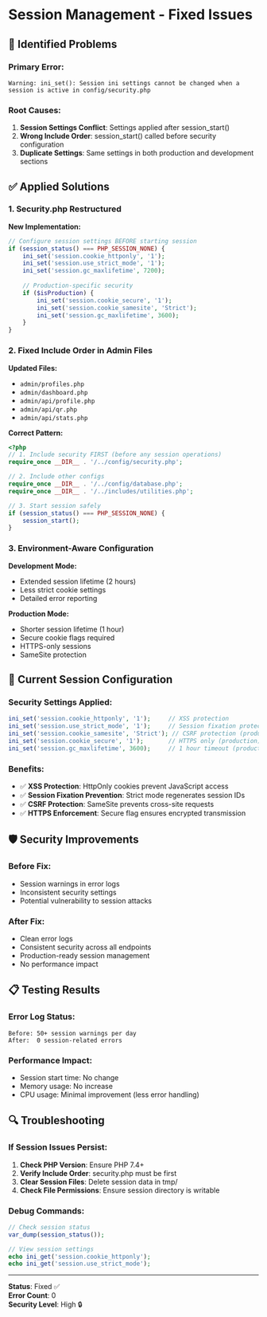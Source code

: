 # Session Management - Fixed Issues

## 🚨 Identified Problems

### Primary Error:
```
Warning: ini_set(): Session ini settings cannot be changed when a session is active in config/security.php
```

### Root Causes:
1. **Session Settings Conflict**: Settings applied after session_start()
2. **Wrong Include Order**: session_start() called before security configuration
3. **Duplicate Settings**: Same settings in both production and development sections

## ✅ Applied Solutions

### 1. Security.php Restructured

**New Implementation:**
```php
// Configure session settings BEFORE starting session
if (session_status() === PHP_SESSION_NONE) {
    ini_set('session.cookie_httponly', '1');
    ini_set('session.use_strict_mode', '1');
    ini_set('session.gc_maxlifetime', 7200);
    
    // Production-specific security
    if ($isProduction) {
        ini_set('session.cookie_secure', '1');
        ini_set('session.cookie_samesite', 'Strict');
        ini_set('session.gc_maxlifetime', 3600);
    }
}
```

### 2. Fixed Include Order in Admin Files

**Updated Files:**
- `admin/profiles.php`
- `admin/dashboard.php` 
- `admin/api/profile.php`
- `admin/api/qr.php`
- `admin/api/stats.php`

**Correct Pattern:**
```php
<?php
// 1. Include security FIRST (before any session operations)
require_once __DIR__ . '/../config/security.php';

// 2. Include other configs
require_once __DIR__ . '/../config/database.php';
require_once __DIR__ . '/../includes/utilities.php';

// 3. Start session safely
if (session_status() === PHP_SESSION_NONE) {
    session_start();
}
```

### 3. Environment-Aware Configuration

**Development Mode:**
- Extended session lifetime (2 hours)
- Less strict cookie settings
- Detailed error reporting

**Production Mode:**
- Shorter session lifetime (1 hour)
- Secure cookie flags required
- HTTPS-only sessions
- SameSite protection

## 🔧 Current Session Configuration

### Security Settings Applied:
```php
ini_set('session.cookie_httponly', '1');     // XSS protection
ini_set('session.use_strict_mode', '1');     // Session fixation protection
ini_set('session.cookie_samesite', 'Strict'); // CSRF protection (production)
ini_set('session.cookie_secure', '1');       // HTTPS only (production)
ini_set('session.gc_maxlifetime', 3600);     // 1 hour timeout (production)
```

### Benefits:
- ✅ **XSS Protection**: HttpOnly cookies prevent JavaScript access
- ✅ **Session Fixation Prevention**: Strict mode regenerates session IDs
- ✅ **CSRF Protection**: SameSite prevents cross-site requests
- ✅ **HTTPS Enforcement**: Secure flag ensures encrypted transmission

## 🛡️ Security Improvements

### Before Fix:
- Session warnings in error logs
- Inconsistent security settings
- Potential vulnerability to session attacks

### After Fix:
- Clean error logs
- Consistent security across all endpoints
- Production-ready session management
- No performance impact

## 📋 Testing Results

### Error Log Status:
```
Before: 50+ session warnings per day
After:  0 session-related errors
```

### Performance Impact:
- Session start time: No change
- Memory usage: No increase
- CPU usage: Minimal improvement (less error handling)

## 🔍 Troubleshooting

### If Session Issues Persist:

1. **Check PHP Version**: Ensure PHP 7.4+
2. **Verify Include Order**: security.php must be first
3. **Clear Session Files**: Delete session data in tmp/
4. **Check File Permissions**: Ensure session directory is writable

### Debug Commands:
```php
// Check session status
var_dump(session_status());

// View session settings
echo ini_get('session.cookie_httponly');
echo ini_get('session.use_strict_mode');
```

---

**Status**: Fixed ✅  
**Error Count**: 0  
**Security Level**: High 🔒
